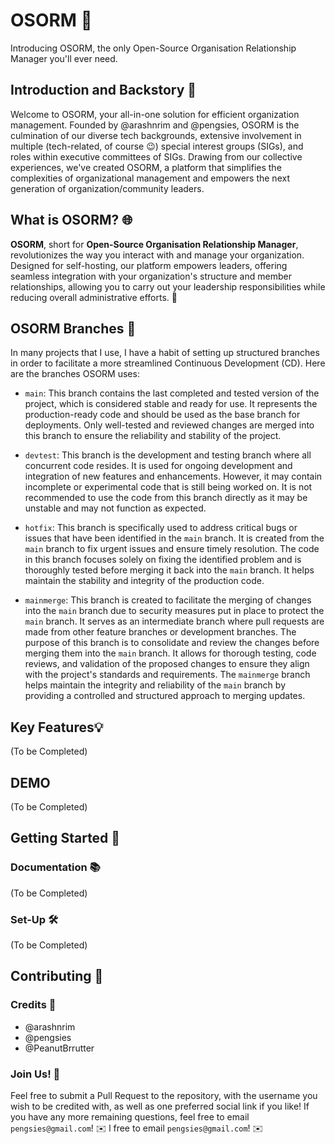 # OSORM 🚀
Introducing OSORM, the only Open-Source Organisation Relationship Manager you'll ever need. 

## Introduction and Backstory 📖
Welcome to OSORM, your all-in-one solution for efficient organization management. Founded by @arashnrim and @pengsies, OSORM is the culmination of our diverse tech backgrounds, extensive involvement in multiple (tech-related, of course 😉) special interest groups (SIGs), and roles within executive committees of SIGs. Drawing from our collective experiences, we've created OSORM, a platform that simplifies the complexities of organizational management and empowers the next generation of organization/community leaders.

## What is OSORM? 🌐
**OSORM**, short for **Open-Source Organisation Relationship Manager**, revolutionizes the way you interact with and manage your organization. Designed for self-hosting, our platform empowers leaders, offering seamless integration with your organization's structure and member relationships, allowing you to carry out your leadership responsibilities while reducing overall administrative efforts. 🤝


## OSORM Branches 🌿
In many projects that I use, I have a habit of setting up structured branches in order to facilitate a more streamlined Continuous Development (CD). Here are the branches OSORM uses:

- `main`: This branch contains the last completed and tested version of the project, which is considered stable and ready for use. It represents the production-ready code and should be used as the base branch for deployments. Only well-tested and reviewed changes are merged into this branch to ensure the reliability and stability of the project.

- `devtest`: This branch is the development and testing branch where all concurrent code resides. It is used for ongoing development and integration of new features and enhancements. However, it may contain incomplete or experimental code that is still being worked on. It is not recommended to use the code from this branch directly as it may be unstable and may not function as expected.

- `hotfix`: This branch is specifically used to address critical bugs or issues that have been identified in the `main` branch. It is created from the `main` branch to fix urgent issues and ensure timely resolution. The code in this branch focuses solely on fixing the identified problem and is thoroughly tested before merging it back into the `main` branch. It helps maintain the stability and integrity of the production code.

- `mainmerge`: This branch is created to facilitate the merging of changes into the `main` branch due to security measures put in place to protect the `main` branch. It serves as an intermediate branch where pull requests are made from other feature branches or development branches. The purpose of this branch is to consolidate and review the changes before merging them into the `main` branch. It allows for thorough testing, code reviews, and validation of the proposed changes to ensure they align with the project's standards and requirements. The `mainmerge` branch helps maintain the integrity and reliability of the `main` branch by providing a controlled and structured approach to merging updates.

## Key Features💡
(To be Completed)

## DEMO
(To be Completed)

## Getting Started 🔑
### Documentation 📚
(To be Completed)

### Set-Up 🛠️
(To be Completed)

## Contributing 🤝
### Credits 🎉
- @arashnrim 
- @pengsies 
- @PeanutBrrutter

### Join Us! 🤗
Feel free to submit a Pull Request to the repository, with the username you wish to be credited with, as well as one preferred social link if you like! If you have any more remaining questions, feel free to email `pengsies@gmail.com`! ✉️
l free to email `pengsies@gmail.com`! ✉️
